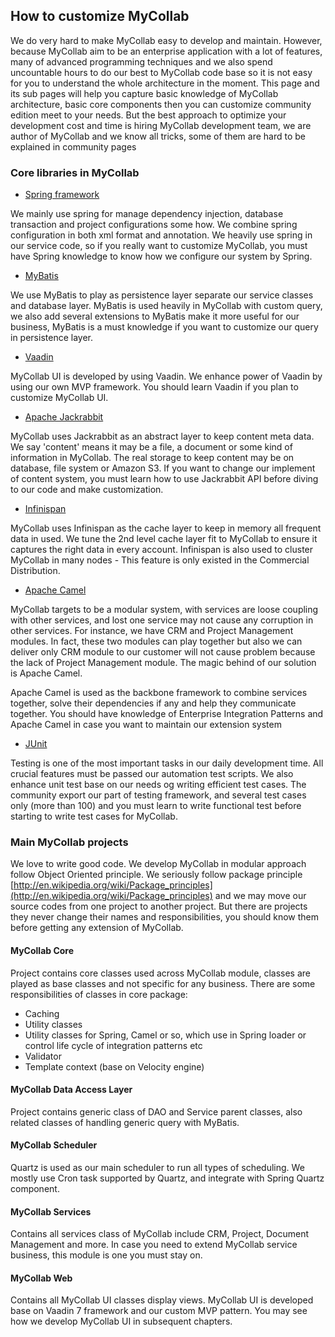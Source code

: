 ## How to customize MyCollab

We do very hard to make MyCollab easy to develop and maintain. However, because MyCollab aim to be an enterprise application with a lot of features, many of advanced programming techniques and we also spend uncountable hours to do our best to MyCollab code base so it is not easy for you to understand the whole architecture in the moment. This page and its sub pages will help you capture basic knowledge of MyCollab architecture, basic core components then you can customize community edition meet to your needs. But the best approach to optimize your development cost and time is hiring MyCollab development team, we are author of MyCollab and we know all tricks, some of them are hard to be explained in community pages

### Core libraries in MyCollab
* [Spring framework](http://spring.io/)

We mainly use spring for manage dependency injection, database transaction and project configurations some how. We combine spring configuration in both xml format and annotation. We heavily use spring in our service code, so if you really want to customize MyCollab, you must have Spring knowledge to know how we configure our system by Spring.

* [MyBatis](http://mybatis.github.io/mybatis-3/)

We use MyBatis to play as persistence layer separate our service classes and database layer. MyBatis is used heavily in MyCollab with custom query, we also add several extensions to MyBatis make it more useful for our business, MyBatis is a must knowledge if you want to customize our query in persistence layer.

* [Vaadin](https://vaadin.com)

MyCollab UI is developed by using Vaadin. We enhance power of Vaadin by using our own MVP framework. You should learn Vaadin if you plan to customize MyCollab UI.

* [Apache Jackrabbit](http://jackrabbit.apache.org/)

MyCollab uses Jackrabbit as an abstract layer to keep content meta data. We say 'content' means it may be a file, a document or some kind of information in MyCollab. The real storage to keep content may be on database, file system or Amazon S3. If you want to change our implement of content system, you must learn how to use Jackrabbit API before diving to our code and make customization.

* [Infinispan](http://infinispan.org/)

MyCollab uses Infinispan as the cache layer to keep in memory all frequent data in used. We tune the 2nd level cache layer fit to MyCollab to ensure it captures the right data in every account. Infinispan is also used to cluster MyCollab in many nodes - This feature is only existed in the Commercial Distribution.

* [Apache Camel](http://camel.apache.org/)

MyCollab targets to be a modular system, with services are loose coupling with other services, and lost one service may not cause any corruption in other services. For instance, we have CRM and Project Management modules. In fact, these two modules can play together but also we can deliver only CRM module to our customer will not cause problem because the lack of Project Management module. The magic behind of our solution is Apache Camel.

Apache Camel is used as the backbone framework to combine services together, solve their dependencies if any and help they communicate together. You should have knowledge of Enterprise Integration Patterns and Apache Camel in case you want to maintain our extension system

* [JUnit](https://github.com/junit-team/junit)

Testing is one of the most important tasks in our daily development time. All crucial features must be passed our automation test scripts. We also enhance unit test base on our needs og writing efficient test cases. The community export our part of testing framework, and several test cases only (more than 100) and you must learn to write functional test before starting to write test cases for MyCollab.

### Main MyCollab projects

We love to write good code. We develop MyCollab in modular approach follow Object Oriented principle. We seriously follow package principle [http://en.wikipedia.org/wiki/Package_principles](http://en.wikipedia.org/wiki/Package_principles) and we may move our source codes from one project to another project. But there are projects they never change their names and responsibilities, you should know them before getting any extension of MyCollab.

#### MyCollab Core

Project contains core classes used across MyCollab module, classes are played as base classes and not specific for any business. There are some responsibilities of classes in core package:

* Caching
* Utility classes
* Utility classes for Spring, Camel or so, which use in Spring loader or control life cycle of integration patterns etc
* Validator
* Template context (base on Velocity engine)

#### MyCollab Data Access Layer
Project contains generic class of DAO and Service parent classes, also related classes of handling generic query with MyBatis.

#### MyCollab Scheduler
Quartz is used as our main scheduler to run all types of scheduling. We mostly use Cron task supported by Quartz, and integrate with Spring Quartz component.

#### MyCollab Services
Contains all services class of MyCollab include CRM, Project, Document Management and more. In case you need to extend MyCollab service business, this module is one you must stay on.

#### MyCollab Web
Contains all MyCollab UI classes display views. MyCollab UI is developed base on Vaadin 7 framework and our custom MVP pattern. You may see how we develop MyCollab UI in subsequent chapters.
